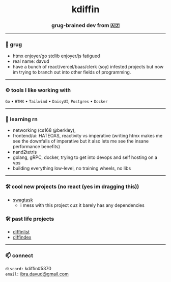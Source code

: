 <h1 align="center">kdiffin</h1>
<h3 align="center">grug-brained dev from 🇦🇿</h3>

---

### 🧠 grug
- htmx enjoyer/go stdlib enjoyer/js fatigued
- real name: davud
- have a bunch of react/vercel/baas/clerk (soy) infested projects but now im trying to branch out into other fields of programming.

---

### ⚙️ tools I like working with

`Go` • `HTMX` • `Tailwind` • `DaisyUI`, `Postgres` • `Docker` 

---

### 🧪 learning rn

- networking (cs168 @berkley),
- frontend/ui: HATEOAS, reactivity vs imperative (writing htmx makes me see the downfalls of imperative but it also lets me see the insane performance benefits)
- nand2tetris
- golang, gRPC, docker, trying to get into devops and self hosting on a vps
- building everything low-level, no training wheels, no libs 

---


### 🛠 cool new projects (no react (yes im dragging this))

- [swagtask](https://swagtask.fly.dev/)
  - i mess with this project cuz it barely has any dependencies 

### 🛠 past life projects

- [diffinlist](https://diffinlist.vercel.app/)
- [diffindex](https://diffindex.vercel.app/)


---

### 📫 connect

`discord:` kdiffin#5370  
`email:` ibra.davud@gmail.com
